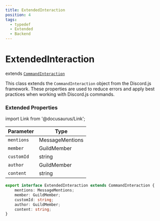 ```yaml
---
title: ExtendedInteraction
position: 4
tags:
  - typedef
  - Extended
  - Backend
---
```


# ExtendedInteraction
extends [`CommandInteraction`](https://old.discordjs.dev/#/docs/discord.js/main/class/CommandInteraction)

This class extends the `CommandInteraction` object from the Discord.js framework.
These properties are used to reduce errors and apply best practices when working with Discord.js commands.

### Extended Properties

import Link from '@docusaurus/Link';

| Parameter | Type |
| --------- | ---- |
| `mentions`   | <Link to="https://old.discordjs.dev/#/docs/discord.js/main/class/MessageMentions">MessageMentions</Link> |
| `member`   | <Link to="https://old.discordjs.dev/#/docs/discord.js/main/class/GuildMember">GuildMember</Link> |
| `customId`   | <Link to="https://developer.mozilla.org/en-US/docs/Web/JavaScript/Reference/Global_Objects/String">string</Link> |
| `author`   | <Link to="https://old.discordjs.dev/#/docs/discord.js/main/class/GuildMember">GuildMember</Link> |
| `content`   | <Link to="https://developer.mozilla.org/en-US/docs/Web/JavaScript/Reference/Global_Objects/String">string</Link> |

```ts
export interface ExtendedInteraction extends CommandInteraction {
	mentions: MessageMentions;
	member: GuildMember;
	customId: string;
	author: GuildMember;
	content: string;
}
```